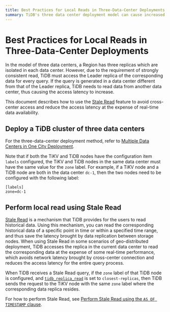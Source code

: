 ```yaml
---
title: Best Practices for Local Reads in Three-Data-Center Deployments
summary: TiDB's three data center deployment model can cause increased access latency due to cross-center data reads. To mitigate this, the Stale Read feature allows for local historical data access, reducing latency at the expense of real-time data availability. When using Stale Read in geo-distributed scenarios, TiDB accesses local replicas to avoid cross-center network latency. This is achieved by configuring the `zone` label and setting `tidb_replica_read` to `closest-replicas`. For more information on performing Stale Read, refer to the documentation.
---
```


# Best Practices for Local Reads in Three-Data-Center Deployments

In the model of three data centers, a Region has three replicas which are isolated in each data center. However, due to the requirement of strongly consistent read, TiDB must access the Leader replica of the corresponding data for every query. If the query is generated in a data center different from that of the Leader replica, TiDB needs to read data from another data center, thus causing the access latency to increase.

This document describes how to use the [Stale Read](/stale-read.md) feature to avoid cross-center access and reduce the access latency at the expense of real-time data availability.

## Deploy a TiDB cluster of three data centers

For the three-data-center deployment method, refer to [Multiple Data Centers in One City Deployment](/multi-data-centers-in-one-city-deployment.md).

Note that if both the TiKV and TiDB nodes have the configuration item `labels` configured, the TiKV and TiDB nodes in the same data center must have the same value for the `zone` label. For example, if a TiKV node and a TiDB node are both in the data center `dc-1`, then the two nodes need to be configured with the following label:

```
[labels]
zone=dc-1
```

## Perform local read using Stale Read

[Stale Read](/stale-read.md) is a mechanism that TiDB provides for the users to read historical data. Using this mechanism, you can read the corresponding historical data of a specific point in time or within a specified time range, and thus save the latency brought by data replication between storage nodes. When using Stale Read in some scenarios of geo-distributed deployment, TiDB accesses the replica in the current data center to read the corresponding data at the expense of some real-time performance, which avoids network latency brought by cross-center connection and reduces the access latency for the entire query process.

When TiDB receives a Stale Read query, if the `zone` label of that TiDB node is configured, and [`tidb_replica_read`](/system-variables.md#tidb_replica_read-new-in-v40) is set to `closest-replicas`, then TiDB sends the request to the TiKV node with the same `zone` label where the corresponding data replica resides.

For how to perform Stale Read, see [Perform Stale Read using the `AS OF TIMESTAMP` clause](/as-of-timestamp.md).
